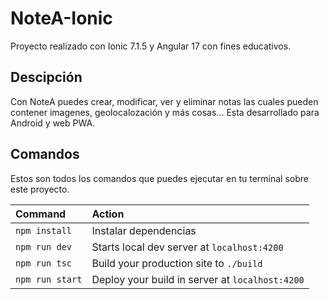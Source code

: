 # NoteA-Ionic
 Proyecto realizado con Ionic 7.1.5 y Angular 17 con fines educativos.

 ## Descipción
 Con NoteA puedes crear, modificar, ver y eliminar notas las cuales pueden contener imagenes, geolocalozación y más cosas...
 Esta desarrollado para Android y web PWA.

 ## Comandos
Estos son todos los comandos que puedes ejecutar en tu terminal sobre este proyecto.

| Command                   | Action                                           |
| :------------------------ | :----------------------------------------------- |
| `npm install`             | Instalar dependencias                            |
| `npm run dev`             | Starts local dev server at `localhost:4200`      |
| `npm run tsc`             | Build your production site to `./build`          |
| `npm run start`           | Deploy your build in server at `localhost:4200`  |
